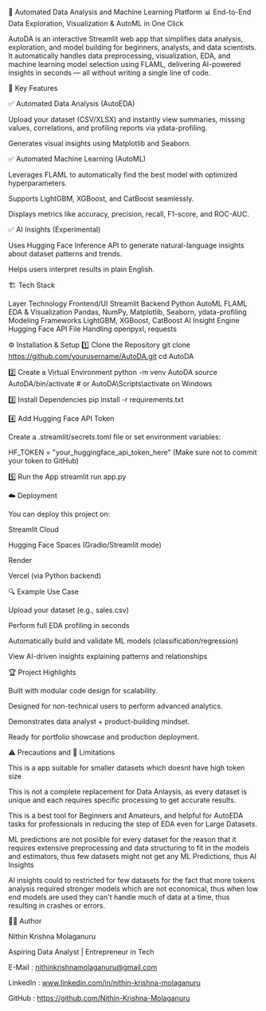 🚀 Automated Data Analysis and Machine Learning Platform
📊 End-to-End Data Exploration, Visualization & AutoML in One Click

AutoDA is an interactive Streamlit web app that simplifies data analysis, exploration, and model building for beginners, analysts, and data scientists.
It automatically handles data preprocessing, visualization, EDA, and machine learning model selection using FLAML, delivering AI-powered insights in seconds — all without writing a single line of code.

🧠 Key Features

✅ Automated Data Analysis (AutoEDA)

Upload your dataset (CSV/XLSX) and instantly view summaries, missing values, correlations, and profiling reports via ydata-profiling.

Generates visual insights using Matplotlib and Seaborn.

✅ Automated Machine Learning (AutoML)

Leverages FLAML to automatically find the best model with optimized hyperparameters.

Supports LightGBM, XGBoost, and CatBoost seamlessly.

Displays metrics like accuracy, precision, recall, F1-score, and ROC-AUC.

✅ AI Insights (Experimental)

Uses Hugging Face Inference API to generate natural-language insights about dataset patterns and trends.

Helps users interpret results in plain English.



🏗️ Tech Stack

Layer	Technology
Frontend/UI	Streamlit
Backend	Python
AutoML	FLAML
EDA & Visualization	Pandas, NumPy, Matplotlib, Seaborn, ydata-profiling
Modeling Frameworks	LightGBM, XGBoost, CatBoost
AI Insight Engine	Hugging Face API
File Handling	openpyxl, requests

⚙️ Installation & Setup
1️⃣ Clone the Repository
git clone https://github.com/yourusername/AutoDA.git
cd AutoDA

2️⃣ Create a Virtual Environment
python -m venv AutoDA
source AutoDA/bin/activate  # or AutoDA\Scripts\activate on Windows

3️⃣ Install Dependencies
pip install -r requirements.txt

4️⃣ Add Hugging Face API Token

Create a .streamlit/secrets.toml file or set environment variables:

HF_TOKEN = "your_huggingface_api_token_here"
(Make sure not to commit your token to GitHub)

5️⃣ Run the App
streamlit run app.py


☁️ Deployment

You can deploy this project on:

Streamlit Cloud

Hugging Face Spaces (Gradio/Streamlit mode)

Render

Vercel (via Python backend)



🔍 Example Use Case

Upload your dataset (e.g., sales.csv)

Perform full EDA profiling in seconds

Automatically build and validate ML models (classification/regression)

View AI-driven insights explaining patterns and relationships



🏆 Project Highlights

Built with modular code design for scalability.

Designed for non-technical users to perform advanced analytics.

Demonstrates data analyst + product-building mindset.

Ready for portfolio showcase and production deployment.



⚠️ Precautions and 🚧 Limitations

This is a app suitable for smaller datasets which doesnt have high token size

This is not a complete replacement for Data Anlaysis, as every dataset is unique and each requires specific processing to get accurate results.

This is a best tool for Beginners and Amateurs, and helpful for AutoEDA tasks for professionals in reducing the step of EDA even for Large Datasets.

ML predictions are not posiible for every dataset for the reason that it requires extensive preprocessing and data structuring to fit in the models and estimators, thus few datasets might not get any ML Predictions, thus AI Insights

AI insights could to restricted for few datasets for the fact that more tokens analysis required stronger models which are not economical, thus when low end models are used they can't handle much of data at a time, thus resulting in crashes or errors.



👨‍💻 Author

Nithin Krishna Molaganuru

Aspiring Data Analyst | Entrepreneur in Tech

E-Mail : nithinkrishnamolaganuru@gmail.com

LinkedIn : www.linkedin.com/in/nithin-krishna-molaganuru

GitHub : https://github.com/Nithin-Krishna-Molaganuru
